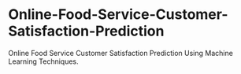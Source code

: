 # Online-Food-Service-Customer-Satisfaction-Prediction
Online Food Service Customer Satisfaction Prediction Using Machine Learning Techniques.
